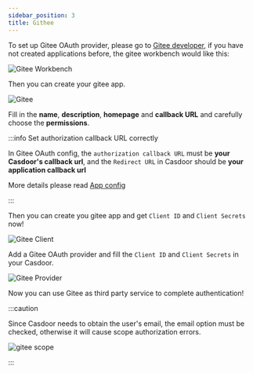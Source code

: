```yaml
---
sidebar_position: 3
title: Githee
---
```


To set up Gitee OAuth provider, please go to [Gitee developer](https://gitee.com/oauth/applications), if you have not created applications before, the gitee workbench would like this:

![Gitee Workbench](/img/providers/OAuth/giteebench.png)

Then you can create your gitee app.

![Gitee](/img/providers/OAuth/gitee.png)

Fill in the **name**, **description**, **homepage** and **callback URL** and carefully choose the **permissions**.

:::info Set authorization callback URL correctly

In Gitee OAuth config, the `authorization callback URL` must be **your Casdoor's callback url**, and the `Redirect URL` in Casdoor should be **your application callback url**

More details please read [App config](/docs/application/config#further-understanding)

:::

Then you can create you gitee app and get ```Client ID``` and ```Client Secrets``` now!

![Gitee Client](/img/providers/OAuth/giteeclient.png)

Add a Gitee OAuth provider and fill the ```Client ID``` and ```Client Secrets``` in your Casdoor.

![Gitee Provider](/img/providers/OAuth/giteeprovider.png)

Now you can use Gitee as third party service to complete authentication!

:::caution

Since Casdoor needs to obtain the user's email, the email option must be checked, otherwise it will cause scope authorization errors.

![gitee scope](/img/giteescope.jpg)

:::